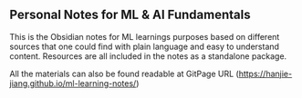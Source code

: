 ## Personal Notes for ML & AI Fundamentals

This is the Obsidian notes for ML learnings purposes based on different sources that one could 
find with plain language and easy to understand content. Resources are all included in the notes as a standalone package.

All the materials can also be found readable at GitPage URL (https://hanjie-jiang.github.io/ml-learning-notes/)
